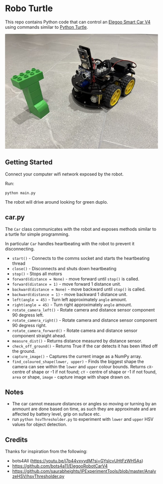 # Robo Turtle

This repo contains Python code that can control an [Elegoo Smart Car V4](https://www.elegoo.com/en-gb/blogs/arduino-projects/elegoo-smart-robot-car-kit-v4-0-tutorial) using commands similar to
[Python Turtle](https://docs.python.org/3/library/turtle.html).

![robot-car](robot-car.jpeg)

## Getting Started

Connect your computer wifi network exposed by the robot.

Run:
```
python main.py
```
The robot will drive around looking for green duplo.


## car.py

The `Car` class communicates with the robot and exposes methods similar to a turtle for simple programming.

In particular `Car` handles heartbeating with the robot to prevent it disconnecting.

* `start()` - Connects to the comms socket and starts the heartbeating thread
* `close()` - Disconnects and shuts down heartbeating
* `stop()` - Stops all motors
* `forward(distance = None)` - move forward until `stop()` is called.
* `forward(distance = 1)` - move forward 1 distance unit.
* `backward(distance = None)` - move backward until `stop()` is called.
* `backward(distance = 1)` - move backward 1 distance unit.
* `left(angle = 45)` - Turn left approximately `angle` amount.
* `right(angle = 45)` - Turn right approximately `angle` amount.
* `rotate_camera_left()` - Rotate camera and distance sensor component 90 degress left.
* `rotate_camera_right()` - Rotate camera and distance sensor component 90 degress right.
* `rotate_camera_forward()` - Rotate camera and distance sensor component straight ahead.
* `measure_dist()` - Returns distance measured by distance sensor.
* `check_off_ground()` - Returns True if the car detects it has been lifted off the ground.
* `capture_image()` - Captures the current image as a NumPy array.
* `find_coloured_shape(lower, upper)` - Finds the biggest shape the camera can see within the `lower` and `upper` colour bounds. Returns `cX`- centre of shape or -1 if not found; `cY` - centre of shape or -1 if not found, `area` or shape, `image` - capture image with shape drawn on.


## Notes

* The car cannot measure distances or angles so moving or turning by an anmount are done based on time,
as such they are approximate and are affected by battery level, grip on suface etc.
* run `python hsvThresholder.py` to experiment with `lower` and `upper` HSV values for object detection.

## Credits

Thanks for inspiration from the following:

* bots4All (https://youtu.be/j7p44vxyvdM?si=GYsIcvUHtFzWH5As)
* https://github.com/bots4a11/ElegooRobotCarV4
* https://github.com/saurabheights/IPExperimentTools/blob/master/AnalyzeHSV/hsvThresholder.py
